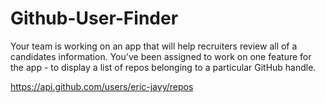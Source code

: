 # Github-User-Finder


Your team is working on an app that will help recruiters review all of a candidates information. You've been assigned to work on one feature for the app - to display a list of repos belonging to a particular GitHub handle.

https://api.github.com/users/eric-jayy/repos
